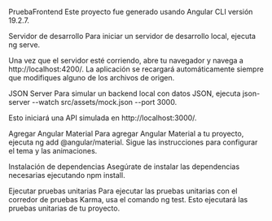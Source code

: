 PruebaFrontend
Este proyecto fue generado usando Angular CLI versión 19.2.7.

Servidor de desarrollo
Para iniciar un servidor de desarrollo local, ejecuta ng serve.

Una vez que el servidor esté corriendo, abre tu navegador y navega a http://localhost:4200/. La aplicación se recargará automáticamente siempre que modifiques alguno de los archivos de origen.

JSON Server
Para simular un backend local con datos JSON, ejecuta json-server --watch src/assets/mock.json --port 3000.

Esto iniciará una API simulada en http://localhost:3000/.

Agregar Angular Material
Para agregar Angular Material a tu proyecto, ejecuta ng add @angular/material. Sigue las instrucciones para configurar el tema y las animaciones.

Instalación de dependencias
Asegúrate de instalar las dependencias necesarias ejecutando npm install.

Ejecutar pruebas unitarias
Para ejecutar las pruebas unitarias con el corredor de pruebas Karma, usa el comando ng test. Esto ejecutará las pruebas unitarias de tu proyecto.